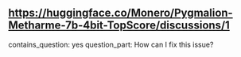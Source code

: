 ## https://huggingface.co/Monero/Pygmalion-Metharme-7b-4bit-TopScore/discussions/1

contains_question: yes
question_part: How can I fix this issue?